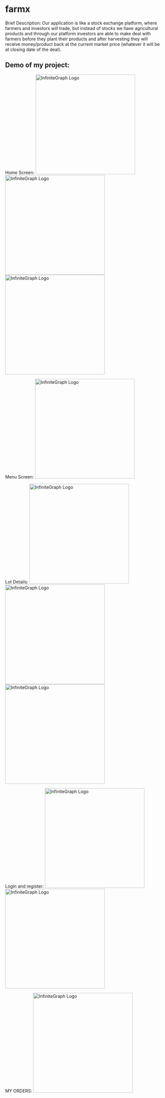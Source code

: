 # farmx

Brief Description:
Our application is like a stock exchange platform, where farmers and
investors will trade, but instead of stocks we have agricultural products
and through our platform investors are able to make deal with farmers before
they plant their products and after harvesting they will receive money/product
back at the current market price (whatever it will be at closing date of the deal).

## Demo of my project:

Home Screen:
<img src="https://user-images.githubusercontent.com/4931346/147005328-1c4d651a-5a82-4ac5-8dee-14b2d4da9526.png" alt="InfiniteGraph Logo" width="320"> <img src="https://user-images.githubusercontent.com/4931346/147005371-97701816-39b3-4885-bb91-a69f4eae437f.png" alt="InfiniteGraph Logo" width="320"> <img src="https://user-images.githubusercontent.com/4931346/147005463-7c828295-ab23-4a4a-8b20-2cb40d09b34b.png" alt="InfiniteGraph Logo" width="320">

Menu Screen:
<img src="https://user-images.githubusercontent.com/4931346/147005511-569d653b-09e8-43c9-b639-4fd45db68ff5.png" alt="InfiniteGraph Logo" width="320">

Lot Details:
<img src="https://user-images.githubusercontent.com/4931346/147005643-75e4f8c9-1006-48b3-8026-e723d68a4701.png" alt="InfiniteGraph Logo" width="320"> <img src="https://user-images.githubusercontent.com/4931346/147005722-84f7d1f0-6944-423f-a0a8-3b07354808c5.png" alt="InfiniteGraph Logo" width="320"> <img src="https://user-images.githubusercontent.com/4931346/147005749-0c3f1c4e-3948-47bb-a2c5-75c6ab343c0f.png" alt="InfiniteGraph Logo" width="320">

Login and register:
<img src="https://user-images.githubusercontent.com/4931346/147005977-603620ca-ffd5-4d6b-b1db-03a7f27e5616.pnghttps://user-images.githubusercontent.com/4931346/147005749-0c3f1c4e-3948-47bb-a2c5-75c6ab343c0f.png" alt="InfiniteGraph Logo" width="320"> <img src="https://user-images.githubusercontent.com/4931346/147005925-fcee117a-ce8a-4906-be53-b1b8fef44942.png" alt="InfiniteGraph Logo" width="320">

MY ORDERS:
<img src="https://user-images.githubusercontent.com/4931346/147006067-74a08805-de37-4925-ac23-1187f826eb1a.png" alt="InfiniteGraph Logo" width="320">
